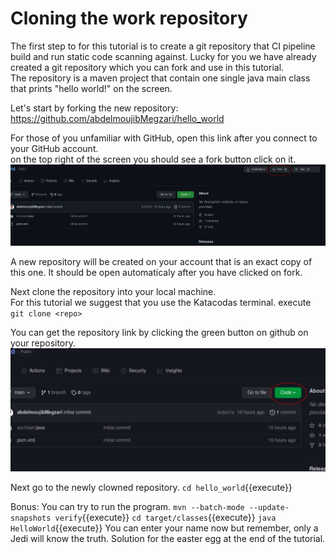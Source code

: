 # Cloning the work repository

The first step to for this tutorial is to create a git repository that CI pipeline build and run static code scanning against.
Lucky for you we have already created a git repository which you can fork and use in this tutorial.  
The repository is a maven project that contain one single java main class that prints "hello world!" on the screen.

Let's start by forking the new repository:  
https://github.com/abdelmoujibMegzari/hello_world

For those of you unfamiliar with GitHub, open this link after you connect to your GitHub account.  
on the top right of the screen you should see a fork button click on it.
![fork](assets/fork.png)

A new repository will be created on your account that is an exact copy of this one. It should be open automaticaly after you have clicked on fork.

Next clone the repository into your local machine.  
For this tutorial we suggest that you use the Katacodas terminal.
execute `git clone <repo>`


You can get the repository link by clicking the green button on github on your repository.
![clone](assets/code.png)


Next go to the newly clowned repository.
`cd hello_world`{{execute}}

Bonus:
You can try to run the program.
`mvn --batch-mode --update-snapshots verify`{{execute}}
`cd target/classes`{{execute}}
`java HelloWorld`{{execute}}
You can enter your name now but remember, only a Jedi will know the truth.
Solution for the easter egg at the end of the tutorial.
